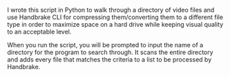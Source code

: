 I wrote this script in Python to walk through a directory of video files and use Handbrake CLI for compressing them/converting them to a different file type in order to maximize space on a hard drive while keeping visual quality to an acceptable level.

When you run the script, you will be prompted to input the name of a directory for the program to search through. It scans the entire directory and adds every file that matches the criteria to a list to be processed by Handbrake.
